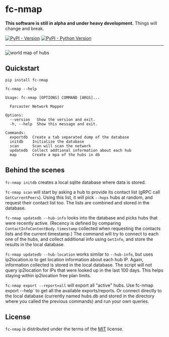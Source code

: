 # fc-nmap

**This software is still in alpha and under heavy development.** Things will change and break.

[![PyPI - Version](https://img.shields.io/pypi/v/fc-nmap.svg)](https://pypi.org/project/fc-nmap)
[![PyPI - Python Version](https://img.shields.io/pypi/pyversions/fc-nmap.svg)](https://pypi.org/project/fc-nmap)

-----

![world map of hubs](map.png)

## Quickstart


```console
pip install fc-nmap

fc-nmap --help

Usage: fc-nmap [OPTIONS] COMMAND [ARGS]...

  Farcaster Network Mapper

Options:
  --version   Show the version and exit.
  -h, --help  Show this message and exit.

Commands:
  exportdb  Create a tab separated dump of the database
  initdb    Initialize the database
  scan      Scan will scan the network
  updatedb  Collect addtional information about each hub
  map       Create a mpa of the hubs in db
```

## Behind the scenes

`fc-nmap initdb` creates a local sqlite database where data is stored.

`fc-nmap scan` will start by asking a hub to provide its contact list (gRPC call `GetCurrentPeers`). Using this list, it will pick `--hops`
hubs at random, and request their contact list too. The lists are combined and stored in the database.

`fc-nmap updatedb --hub-info` looks into the database and picks hubs that were recently active.
(Recency is defined by comparing `ContactInfoContentBody.timestamp` collected when requesting the contacts lists and the current timestamp.)
The command will try to connect to each one of the hubs, and collect additional info using `GetInfo`, and store the results in the local
database.

`fc-nmap updatedb --hub-location` works similar to `--hub-info`, but uses ip2location.io to get location information about each hub IP.
Again, information collected is stored in the local database. The script will not query ip2location for IPs that were looked up in the last
100 days. This helps staying within ip2location free plan limits.

`fc-nmap export --report=all` will export all "active" hubs. Use fc-nmap export --help` to get all the available exports/reports.
Or connect directly to the local database (currently named hubs.db and stored in the directory where you called the previous commands)
and run your own queries.

## License

`fc-nmap` is distributed under the terms of the [MIT](https://spdx.org/licenses/MIT.html) license.
